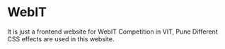# WebIT
It is just a frontend website for WebIT Competition in VIT, Pune
Different CSS effects are used in this website.
